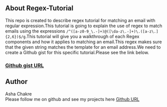 ## About Regex-Tutorial
This repo is created to describe regex tutorial for matching an email with regular expression.This tutorial is going to explain the use of regex to match emails using the expressions `/^([a-z0-9_\.-]+)@([\da-z\.-]+)\.([a-z\.]{2,6})$/g`.This tutorial will give you a walkthrough of each Regex components and how it applies to matching an email.This regex makes sure that the given string matches the template for an email address.We need to create a Github gist for this specific tutorial.Please see the link below.

### [Github gist URL](https://gist.github.com/ashachakre0906/d7c07d7f8f5a0cfa7eb0825137fb6c31)

## Author
Asha Chakre <br>
Please follow me on github and see my projects here
[Github URL](https://github.com/ashachakre0906)